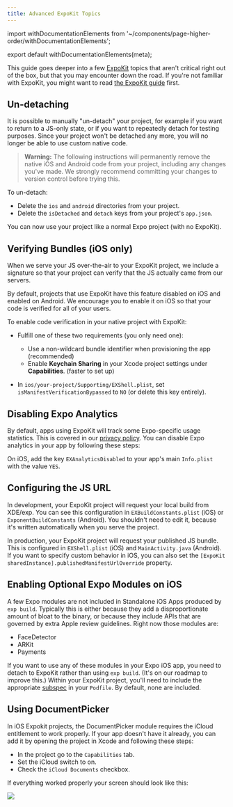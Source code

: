 ```yaml
---
title: Advanced ExpoKit Topics
---
```


import withDocumentationElements from '~/components/page-higher-order/withDocumentationElements';

export default withDocumentationElements(meta);

This guide goes deeper into a few [ExpoKit](../expokit/) topics that aren't critical
right out of the box, but that you may encounter down the road. If you're not familiar with
ExpoKit, you might want to read [the ExpoKit guide](../expokit/) first.

## Un-detaching

It is possible to manually "un-detach" your project, for example if you want to return to a JS-only state, or if you want to repeatedly detach for testing purposes. Since your project won't be detached any more, you will no longer be able to use custom native code.

> **Warning:** The following instructions will permanently remove the native iOS and Android code from your project, including any changes you've made. We strongly recommend committing your changes to version control before trying this.

To un-detach:

- Delete the `ios` and `android` directories from your project.
- Delete the `isDetached` and `detach` keys from your project's `app.json`.

You can now use your project like a normal Expo project (with no ExpoKit).

## Verifying Bundles (iOS only)

When we serve your JS over-the-air to your ExpoKit project, we include a signature so that
your project can verify that the JS actually came from our servers.

By default, projects that use ExpoKit have this feature disabled on iOS and enabled on
Android. We encourage you to enable it on iOS so that your code is verified for all of your
users.

To enable code verification in your native project with ExpoKit:

-   Fulfill one of these two requirements (you only need one):

    -   Use a non-wildcard bundle identifier when provisioning the app (recommended)
    -   Enable **Keychain Sharing** in your Xcode project settings under **Capabilities**. (faster to
        set up)

-   In `ios/your-project/Supporting/EXShell.plist`, set `isManifestVerificationBypassed` to
    `NO` (or delete this key entirely).

## Disabling Expo Analytics

By default, apps using ExpoKit will track some Expo-specific usage statistics. This is covered
in our [privacy policy](https://expo.io/privacy). You can disable Expo analytics in your app by
following these steps:

On iOS, add the key `EXAnalyticsDisabled` to your app's main `Info.plist` with the value `YES`.

## Configuring the JS URL

In development, your ExpoKit project will request your local build from XDE/exp. You can see this configuration in `EXBuildConstants.plist` (iOS) or `ExponentBuildConstants` (Android). You shouldn't need to edit it, because it's written automatically when you serve the project.

In production, your ExpoKit project will request your published JS bundle. This is configured in `EXShell.plist` (iOS) and `MainActivity.java` (Android). If you want to specify custom behavior in iOS, you can also set the `[ExpoKit sharedInstance].publishedManifestUrlOverride` property.

## Enabling Optional Expo Modules on iOS

A few Expo modules are not included in Standalone iOS Apps produced by `exp build`. Typically this is either because they add a disproportionate amount of bloat to the binary, or because they include APIs that are governed by extra Apple review guidelines. Right now those modules are:

- FaceDetector
- ARKit
- Payments

If you want to use any of these modules in your Expo iOS app, you need to detach to ExpoKit rather than using `exp build`. (It's on our roadmap to improve this.) Within your ExpoKit project, you'll need to include the appropriate [subspec](https://github.com/expo/expo/blob/master/ExpoKit.podspec) in your `Podfile`. By default, none are included.

## Using DocumentPicker

In iOS Expokit projects, the DocumentPicker module requires the iCloud entitlement to work properly. If your app doesn't have it already, you can add it by opening the project in Xcode and following these steps:

- In the project go to the `Capabilities` tab.
- Set the iCloud switch to on.
- Check the `iCloud Documents` checkbox.

If everything worked properly your screen should look like this:

![](/static/images/icloud-entitlement.png)
